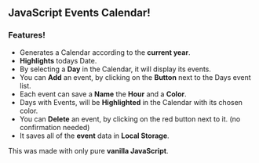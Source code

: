 
## JavaScript Events Calendar!    
### Features!
  - Generates a Calendar according to the **current year**.  
  - **Highlights** todays Date.  
  - By selecting a **Day** in the Calendar, it will display its events.  
  - You can **Add** an event, by clicking on the **Button** next to the Days event list.  
  - Each event can save a **Name** the **Hour** and a **Color**.  
  - Days with Events, will be **Highlighted** in the Calendar with its chosen color.  
  - You can **Delete** an event, by clicking on the red button next to it. (no confirmation needed)  
  - It saves all of the **event** data in **Local Storage**.  
  
This was made with only pure **vanilla JavaScript**.
  
